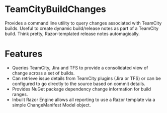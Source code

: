TeamCityBuildChanges
====================

Provides a command line utility to query changes associated with TeamCity builds.  Useful to create dynamic build/release notes as part of a TeamCity build.  Think pretty, Razor-templated release notes automagically.

Features
=======

*  Queries TeamCity, Jira and TFS to provide a consolidated view of change across a set of builds.
*  Can retrieve issue details from TeamCity plugins (Jira or TFS) or can be configured to go directly to the source based on commit details.
*  Provides NuGet package dependency change information for build ranges.
*  Inbuilt Razor Engine allows all reporting to use a Razor template via a simple ChangeManifest Model object.

